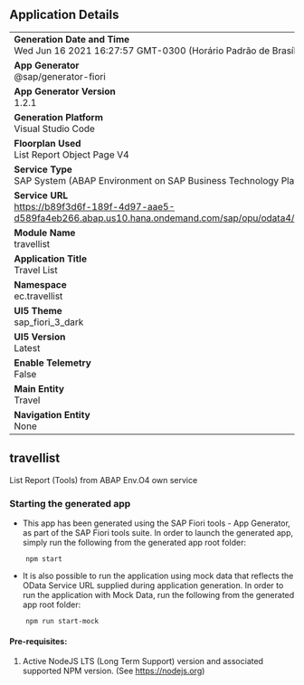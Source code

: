 ## Application Details
|               |
| ------------- |
|**Generation Date and Time**<br>Wed Jun 16 2021 16:27:57 GMT-0300 (Horário Padrão de Brasília)|
|**App Generator**<br>@sap/generator-fiori|
|**App Generator Version**<br>1.2.1|
|**Generation Platform**<br>Visual Studio Code|
|**Floorplan Used**<br>List Report Object Page V4|
|**Service Type**<br>SAP System (ABAP Environment on SAP Business Technology Platform)|
|**Service URL**<br>https://b89f3d6f-189f-4d97-aae5-d589fa4eb266.abap.us10.hana.ondemand.com/sap/opu/odata4/sap/zui_fe_travel_000014_o4/srvd/sap/zui_fe_travel_000014_o4/0001/
|**Module Name**<br>travellist|
|**Application Title**<br>Travel List|
|**Namespace**<br>ec.travellist|
|**UI5 Theme**<br>sap_fiori_3_dark|
|**UI5 Version**<br>Latest|
|**Enable Telemetry**<br>False|
|**Main Entity**<br>Travel|
|**Navigation Entity**<br>None|

## travellist

List Report (Tools) from ABAP Env.O4 own service

### Starting the generated app

-   This app has been generated using the SAP Fiori tools - App Generator, as part of the SAP Fiori tools suite.  In order to launch the generated app, simply run the following from the generated app root folder:

```
    npm start
```

- It is also possible to run the application using mock data that reflects the OData Service URL supplied during application generation.  In order to run the application with Mock Data, run the following from the generated app root folder:

```
    npm run start-mock
```

#### Pre-requisites:

1. Active NodeJS LTS (Long Term Support) version and associated supported NPM version.  (See https://nodejs.org)


